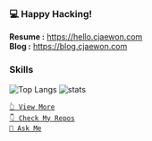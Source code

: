 ### 💻 Happy Hacking!

**Resume :** https://hello.cjaewon.com  
**Blog :** https://blog.cjaewon.com

### Skills
![Top Langs](https://github-readme-stats.vercel.app/api/top-langs/?username=cjaewon)
![stats](https://github-readme-stats.vercel.app/api?username=cjaewon&count_private=true)

[` 👆 View More `](https://hello.cjaewon.com/)  
[` 👇 Check My Repos `](https://github.com/cjaewon?tab=repositories)  
[` 👋 Ask Me `](https://github.com/cjaewon/cjaewon/issues/new)
<!--

```
🟡 JavaScript(Node.JS)  90 %  ██████████████████▌░░  
🔵 TypeScript           75 %  █████████████████▌░░░  
🌃 React                72 %  ████████████████░░░░░  
🐿️ Go                   65 %  █████████████▋░░░░░░░  
🌙 Css/Scss             55 %  ███████████▋░░░░░░░░░
...
```
**cjaewon/cjaewon** is a ✨ _special_ ✨ repository because its `README.md` (this file) appears on your GitHub profile.


- 🔭 I’m currently working on ...
- 🌱 I’m currently learning ...
- 👯 I’m looking to collaborate on ...
- 🤔 I’m looking for help with ...
- 💬 Ask me about ...
- 📫 How to reach me: ...
- 😄 Pronouns: ...
- ⚡ Fun fact: ... 
